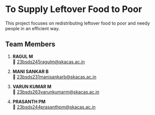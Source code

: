 # To Supply Leftover Food to Poor

This project focuses on redistributing leftover food to poor and needy people in an efficient way.

## Team Members

1. **RAGUL M**  
   📧 23bsds245ragulm@skacas.ac.in  

2. **MANI SANKAR B**  
   📧 23bsds231manisankarb@skacas.ac.in  

3. **VARUN KUMAR M**  
   📧 23bsds263varunkumarm@skacas.ac.in  

4. **PRASANTH PM**  
   📧 23bsds244prasanthpm@skacas.ac.in  

